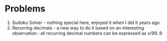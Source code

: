 # Problems
1) Sudoku Solver - nothing special here, enjoyed it when I did it years ago
2) Recurring decimals - a new way to do it based on an interesting observation : all recurring decimal numbers can be expressed as x/99..9
